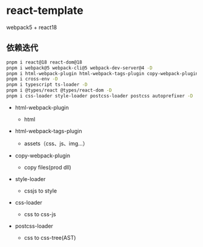 # react-template

webpack5 + react18

## 依赖迭代

```bash
pnpm i react@18 react-dom@18
pnpm i webpack@5 webpack-cli@5 webpack-dev-server@4 -D
pnpm i html-webpack-plugin html-webpack-tags-plugin copy-webpack-plugin -D
pnpm i cross-env -D
pnpm i typescript ts-loader -D
pnpm i @types/react @types/react-dom -D
pnpm i css-loader style-loader postcss-loader postcss autoprefixer -D
```

+ html-webpack-plugin
  + html
+ html-webpack-tags-plugin
  + assets（css、js、img...）
+ copy-webpack-plugin
  + copy files(prod dll)

+ style-loader
  + cssjs to style
+ css-loader
  + css to css-js
+ postcss-loader
  + css to css-tree(AST)